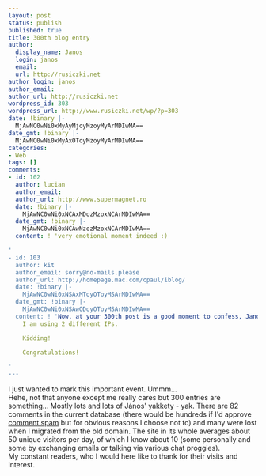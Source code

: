 ```yaml
---
layout: post
status: publish
published: true
title: 300th blog entry
author:
  display_name: Janos
  login: janos
  email: 
  url: http://rusiczki.net
author_login: janos
author_email: 
author_url: http://rusiczki.net
wordpress_id: 303
wordpress_url: http://www.rusiczki.net/wp/?p=303
date: !binary |-
  MjAwNC0wNi0xMyAyMjoyMzoyMyArMDIwMA==
date_gmt: !binary |-
  MjAwNC0wNi0xMyAxOToyMzoyMyArMDIwMA==
categories:
- Web
tags: []
comments:
- id: 102
  author: lucian
  author_email: 
  author_url: http://www.supermagnet.ro
  date: !binary |-
    MjAwNC0wNi0xNCAxMDozMzoxNCArMDIwMA==
  date_gmt: !binary |-
    MjAwNC0wNi0xNCAwNzozMzoxNCArMDIwMA==
  content: ! 'very emotional moment indeed :)

'
- id: 103
  author: kit
  author_email: sorry@no-mails.please
  author_url: http://homepage.mac.com/cpaul/iblog/
  date: !binary |-
    MjAwNC0wNi0xNSAxMToyOToyMSArMDIwMA==
  date_gmt: !binary |-
    MjAwNC0wNi0xNSAwODoyOToyMSArMDIwMA==
  content: ! 'Now, at your 300th post is a good moment to confess, Janos. I cheat:
    I am using 2 different IPs.

    Kidding!

    Congratulations!

'
---
```

<p>I just wanted to mark this important event. Ummm...<br />
Hehe, not that anyone except me really cares but 300 entries are something... Mostly lots and lots of J&aacute;nos' yakkety - yak. There are 82 comments in the current database (there would be hundreds if I'd approve <a href="http://www.rusiczki.net/blog/archives/2004/06/07/hello_there">comment spam</a> but for obvious reasons I choose not to) and many were lost when I migrated from the old domain. The site in its whole averages about 50 unique visitors per day, of which I know about 10 (some personally and some by exchanging emails or talking via various chat proggies).<br />
My constant readers, who I would here like to thank for their visits and interest.</p>
